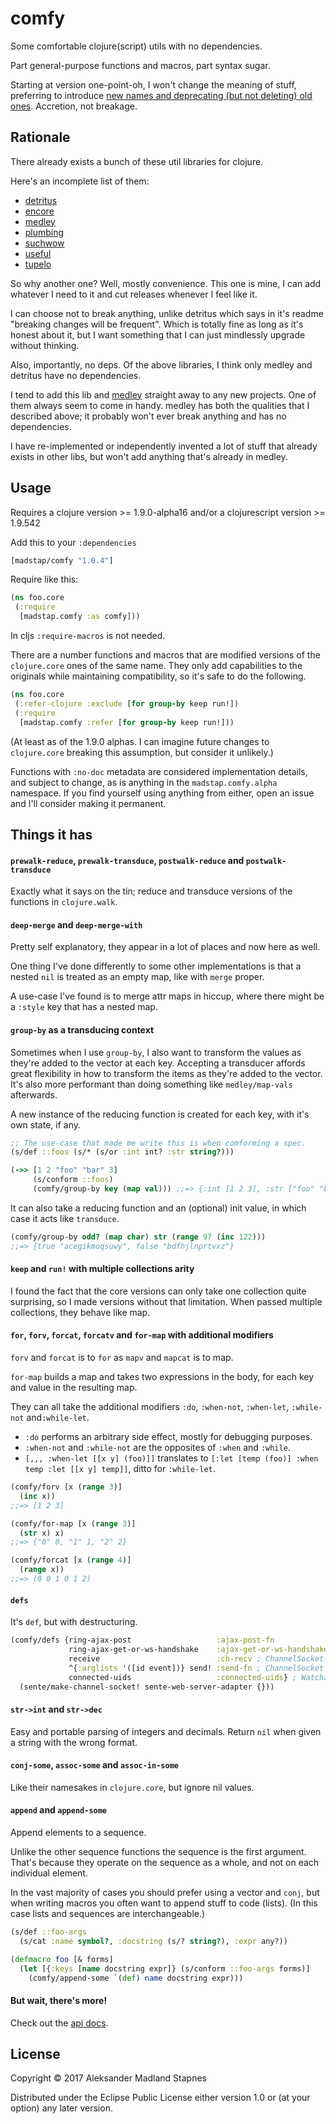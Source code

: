 # comfy

Some comfortable clojure(script) utils with no dependencies.

Part general-purpose functions and macros, part syntax sugar.

Starting at version one-point-oh, I won't change the meaning of stuff,
preferring to introduce [new names and deprecating (but not deleting) old ones](https://www.youtube.com/watch?v=oyLBGkS5ICk).
Accretion, not breakage.

## Rationale

There already exists a bunch of these util libraries for clojure.

Here's an incomplete list of them:

* [detritus](https://github.com/arrdem/detritus)
* [encore](https://github.com/ptaoussanis/encore)
* [medley](https://github.com/weavejester/medley)
* [plumbing](https://github.com/plumatic/plumbing)
* [suchwow](https://github.com/marick/suchwow)
* [useful](https://github.com/flatland/useful)
* [tupelo](https://github.com/cloojure/tupelo)

So why another one? Well, mostly convenience. This one is mine,
I can add whatever I need to it and cut releases whenever I feel like it.

I can choose not to break anything, unlike detritus which says in it's readme
"breaking changes will be frequent". Which is totally fine as long as it's
honest about it, but I want something that I can just mindlessly
upgrade without thinking.

Also, importantly, no deps. Of the above libraries, I think only medley
and detritus have no dependencies.

I tend to add this lib and [medley](https://github.com/weavejester/medley)
straight away to any new projects. One of them always seem to come in handy.
medley has both the qualities that I described above;
it probably won't ever break anything and has no dependencies.

I have re-implemented or independently invented a lot of stuff that already
exists in other libs, but won't add anything that's already in medley.

## Usage

Requires a clojure version >= 1.9.0-alpha16
and/or a clojurescript version >= 1.9.542

Add this to your `:dependencies`

```clojure
[madstap/comfy "1.0.4"]
```

Require like this:

```clojure
(ns foo.core
 (:require
  [madstap.comfy :as comfy]))
```

In cljs `:require-macros` is not needed.

There are a number functions and macros that are modified versions of the
`clojure.core` ones of the same name. They only add capabilities to the
originals while maintaining compatibility, so it's safe to do the following.

```clojure
(ns foo.core
 (:refer-clojure :exclude [for group-by keep run!])
 (:require
  [madstap.comfy :refer [for group-by keep run!]))
```

(At least as of the 1.9.0 alphas. I can imagine future changes to `clojure.core`
breaking this assumption, but consider it unlikely.)

Functions with `:no-doc` metadata are considered implementation
details, and subject to change, as is anything in the
`madstap.comfy.alpha` namespace. If you find yourself using anything from
either, open an issue and I'll consider making it permanent.

## Things it has

#### `prewalk-reduce`, `prewalk-transduce`, `postwalk-reduce` and `postwalk-transduce`

Exactly what it says on the tin; reduce and transduce versions of the functions in `clojure.walk`.

#### `deep-merge` and `deep-merge-with`

Pretty self explanatory, they appear in a lot of places and now here as well.

One thing I've done differently to some other implementations is that a nested
`nil` is treated as an empty map, like with `merge` proper.

A use-case I've found is to merge attr maps in hiccup,
where there might be a `:style` key that has a nested map.

#### `group-by` as a transducing context

Sometimes when I use `group-by`, I also want to transform the values
as they're added to the vector at each key. Accepting a transducer
affords great flexibility in how to transform the items as they're added to the vector.
It's also more performant than doing something like `medley/map-vals` afterwards.

A new instance of the reducing function is created for each key,
with it's own state, if any.

```clojure
;; The use-case that made me write this is when comforming a spec.
(s/def ::foos (s/* (s/or :int int? :str string?)))

(->> [1 2 "foo" "bar" 3]
     (s/conform ::foos)
     (comfy/group-by key (map val))) ;;=> {:int [1 2 3], :str ["foo" "bar"]}
```

It can also take a reducing function and an (optional) init value, in which case
it acts like `transduce`.

```clojure
(comfy/group-by odd? (map char) str (range 97 (inc 122)))
;;=> {true "acegikmoqsuwy", false "bdfhjlnprtvxz"}
```

#### `keep` and `run!` with multiple collections arity

I found the fact that the core versions can only take one collection quite surprising,
so I made versions without that limitation. When passed multiple collections,
they behave like map.

#### `for`, `forv`, `forcat`, `forcatv` and `for-map` with additional modifiers

`forv` and `forcat` is to `for` as `mapv` and `mapcat` is to map.

`for-map` builds a map and takes two expressions in the body,
for each key and value in the resulting map.

They can all take the additional modifiers `:do`, `:when-not`, `:when-let`, `:while-not` and`:while-let`.

* `:do` performs an arbitrary side effect, mostly for debugging purposes.
* `:when-not` and `:while-not` are the opposites of `:when` and `:while`.
* `[,,, :when-let [[x y] (foo)]]` translates to
`[:let [temp (foo)] :when temp :let [[x y] temp]]`, ditto for `:while-let`.


```clojure
(comfy/forv [x (range 3)]
  (inc x))
;;=> [1 2 3]

(comfy/for-map [x (range 3)]
  (str x) x)
;;=> {"0" 0, "1" 1, "2" 2}

(comfy/forcat [x (range 4)]
  (range x))
;;=> (0 0 1 0 1 2)
```

#### `defs`

It's `def`, but with destructuring.

```clojure
(comfy/defs {ring-ajax-post                   :ajax-post-fn
             ring-ajax-get-or-ws-handshake    :ajax-get-or-ws-handshake-fn
             receive                          :ch-recv ; ChannelSocket's receive channel
             ^{:arglists '([id event])} send! :send-fn ; ChannelSocket's send API fn
             connected-uids                   :connected-uids} ; Watchable, read-only atom
  (sente/make-channel-socket! sente-web-server-adapter {}))
```

#### `str->int` and `str->dec`

Easy and portable parsing of integers and decimals. Return `nil` when given a
string with the wrong format.

#### `conj-some`, `assoc-some` and `assoc-in-some`

Like their namesakes in `clojure.core`, but ignore nil values.

#### `append` and `append-some`

Append elements to a sequence.

Unlike the other sequence functions the sequence is the first argument.
That's because they operate on the sequence as a whole, and not on each individual element.

In the vast majority of cases you should prefer using a vector and `conj`,
but when writing macros you often want to append stuff to code (lists).
(In this case lists and sequences are interchangeable.)

```clojure
(s/def ::foo-args
  (s/cat :name symbol?, :docstring (s/? string?), :expr any?))

(defmacro foo [& forms]
  (let [{:keys [name docstring expr]} (s/conform ::foo-args forms)]
    (comfy/append-some `(def) name docstring expr)))
```

#### But wait, there's more!

Check out the [api docs](https://madstap.github.io/comfy/madstap.comfy.html).

## License

Copyright © 2017 Aleksander Madland Stapnes

Distributed under the Eclipse Public License either version 1.0 or (at
your option) any later version.
